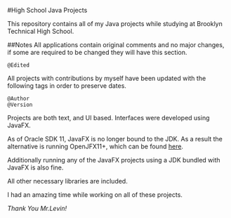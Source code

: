 #High School Java Projects

This repository contains all of my Java projects while studying at Brooklyn Technical High School.

##Notes
All applications contain original comments and no major changes, if some are required to be changed they will have this section.

```
@Edited
```

All projects with contributions by myself have been updated with the following tags in order to preserve dates.

```
@Author 
@Version 
```

Projects are both text, and UI based. Interfaces were developed using JavaFX.

As of Oracle SDK 11, JavaFX is no longer bound to the JDK. 
As a result the alternative is running OpenJFX11+, which can be found [here](https://openjfx.io/).

Additionally running any of the JavaFX projects using a JDK bundled with JavaFX is also fine.

All other necessary libraries are included.

I had an amazing time while working on all of these projects.

_Thank You Mr.Levin!_